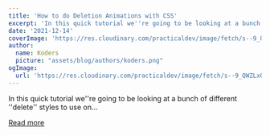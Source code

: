 ```yaml
---
title: 'How to do Deletion Animations with CSS'
excerpt: 'In this quick tutorial we''re going to be looking at a bunch of different ''delete'' styles to use on...'
date: '2021-12-14'
coverImage: 'https://res.cloudinary.com/practicaldev/image/fetch/s--9_QWZLxQ--/c_imagga_scale,f_auto,fl_progressive,h_420,q_auto,w_1000/https://dev-to-uploads.s3.amazonaws.com/uploads/articles/3oawhvpo62u6u1sjbdba.png'
author:
  name: Koders
  picture: "assets/blog/authors/koders.png"
ogImage:
  url: 'https://res.cloudinary.com/practicaldev/image/fetch/s--9_QWZLxQ--/c_imagga_scale,f_auto,fl_progressive,h_420,q_auto,w_1000/https://dev-to-uploads.s3.amazonaws.com/uploads/articles/3oawhvpo62u6u1sjbdba.png'
---
```


In this quick tutorial we''re going to be looking at a bunch of different ''delete'' styles to use on...

[Read more](https://dev.to/smpnjn/how-to-do-deletion-animations-with-css-3a51)
